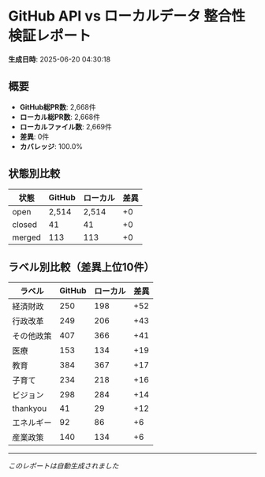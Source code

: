 # GitHub API vs ローカルデータ 整合性検証レポート

**生成日時**: 2025-06-20 04:30:18

## 概要

- **GitHub総PR数**: 2,668件
- **ローカル総PR数**: 2,668件
- **ローカルファイル数**: 2,669件
- **差異**: 0件
- **カバレッジ**: 100.0%

## 状態別比較

| 状態 | GitHub | ローカル | 差異 |
|------|--------|----------|------|
| open | 2,514 | 2,514 | +0 |
| closed | 41 | 41 | +0 |
| merged | 113 | 113 | +0 |

## ラベル別比較（差異上位10件）

| ラベル | GitHub | ローカル | 差異 |
|--------|--------|----------|------|
| 経済財政 | 250 | 198 | +52 |
| 行政改革 | 249 | 206 | +43 |
| その他政策 | 407 | 366 | +41 |
| 医療 | 153 | 134 | +19 |
| 教育 | 384 | 367 | +17 |
| 子育て | 234 | 218 | +16 |
| ビジョン | 298 | 284 | +14 |
| thankyou | 41 | 29 | +12 |
| エネルギー | 92 | 86 | +6 |
| 産業政策 | 140 | 134 | +6 |

---
*このレポートは自動生成されました*